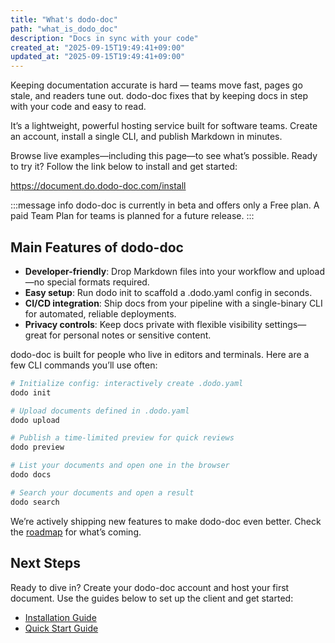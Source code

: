 ```yaml
---
title: "What's dodo-doc"
path: "what_is_dodo_doc"
description: "Docs in sync with your code"
created_at: "2025-09-15T19:49:41+09:00"
updated_at: "2025-09-15T19:49:41+09:00"
---
```


Keeping documentation accurate is hard — teams move fast, pages go stale, and readers tune out. 
dodo-doc fixes that by keeping docs in step with your code and easy to read. 

It’s a lightweight, powerful hosting service built for software teams. 
Create an account, install a single CLI, and publish Markdown in minutes. 

Browse live examples—including this page—to see what’s possible.
Ready to try it? Follow the link below to install and get started:

https://document.do.dodo-doc.com/install

:::message info
dodo-doc is currently in beta and offers only a Free plan.
A paid Team Plan for teams is planned for a future release.
:::


## Main Features of dodo-doc

* **Developer-friendly**: Drop Markdown files into your workflow and upload—no special formats required.
* **Easy setup**: Run dodo init to scaffold a .dodo.yaml config in seconds.
* **CI/CD integration**: Ship docs from your pipeline with a single-binary CLI for automated, reliable deployments.
* **Privacy controls**: Keep docs private with flexible visibility settings—great for personal notes or sensitive content.

dodo-doc is built for people who live in editors and terminals. Here are a few CLI commands you’ll use often:

```bash
# Initialize config: interactively create .dodo.yaml
dodo init

# Upload documents defined in .dodo.yaml
dodo upload

# Publish a time-limited preview for quick reviews
dodo preview

# List your documents and open one in the browser
dodo docs

# Search your documents and open a result
dodo search
```

We’re actively shipping new features to make dodo-doc even better. Check the [roadmap](/roadmap) for what’s coming.

## Next Steps
Ready to dive in? Create your dodo-doc account and host your first document.
Use the guides below to set up the client and get started:

- [Installation Guide](https://document.do.dodo-doc.com/install)
- [Quick Start Guide](https://document.do.dodo-doc.com/quick_start)
